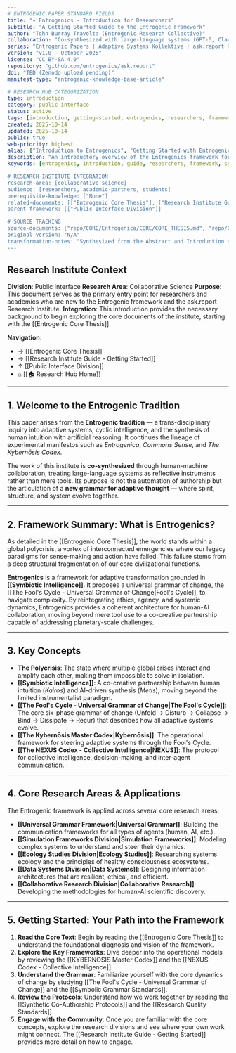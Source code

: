 ```yaml
---
# ENTROGENIC PAPER STANDARD FIELDS
title: "✦ Entrogenics - Introduction for Researchers"
subtitle: "A Getting Started Guide to the Entrogenic Framework"
author: "Tohn Burray Travolta (Entrogenic Research Collective)"
collaboration: "Co-synthesized with large-language systems (GPT-5, Claude, Gemini Apex) under the Cyclic-6 and Kybernōsis protocols"
series: "Entrogenic Papers | Adaptive Systems Kollektive | ask.report Research Institute"
version: "v1.0 — October 2025"
license: "CC BY-SA 4.0"
repository: "github.com/entrogenics/ask.report"
doi: "TBD (Zenodo upload pending)"
manifest-type: "entrogenic-knowledge-base-article"

# RESEARCH HUB CATEGORIZATION
type: introduction
category: public-interface
status: active
tags: [introduction, getting-started, entrogenics, researchers, framework]
created: 2025-10-14
updated: 2025-10-14
public: true
web-priority: highest
alias: ["Introduction to Entrogenics", "Getting Started with Entrogenics"]
description: "An introductory overview of the Entrogenics framework for researchers, including a summary of key concepts, applications, and a getting started guide."
keywords: [entrogenics, introduction, guide, researchers, framework, symbiotic intelligence, fool's cycle]

# RESEARCH INSTITUTE INTEGRATION
research-area: [collaborative-science]
audience: [researchers, academic-partners, students]
prerequisite-knowledge: ["None"]
related-documents: [["Entrogenic Core Thesis"], ["Research Institute Guide - Getting Started"]]
parent-framework: [["Public Interface Division"]]

# SOURCE TRACKING
source-documents: ["repo/CORE/Entrogenica/CORE/CORE_THESIS.md", "repo/CORE/ENTROGENIC-PAPER-STANDARD-FRONT_MATTER_&_INTRO BLOCK.md"]
original-version: "N/A"
transformation-notes: "Synthesized from the Abstract and Introduction of the Core Thesis and the Entrogenic Paper Standard to create a welcoming entry point for new researchers."
---
```


## Research Institute Context

**Division**: Public Interface
**Research Area**: Collaborative Science
**Purpose**: This document serves as the primary entry point for researchers and academics who are new to the Entrogenic framework and the ask.report Research Institute.
**Integration**: This introduction provides the necessary background to begin exploring the core documents of the institute, starting with the [[Entrogenic Core Thesis]].

**Navigation**:
- → [[Entrogenic Core Thesis]]
- → [[Research Institute Guide - Getting Started]]
- ↑ [[Public Interface Division]]
- ⌂ [[🏠 Research Hub Home]]

---

## 1. Welcome to the Entrogenic Tradition

This paper arises from the **Entrogenic tradition** — a trans-disciplinary inquiry into adaptive systems, cyclic intelligence, and the synthesis of human intuition with artificial reasoning. It continues the lineage of experimental manifestos such as *Entrogenica*, *Commons Sense*, and *The Kybernōsis Codex*.

The work of this institute is **co-synthesized** through human-machine collaboration, treating large-language systems as reflective instruments rather than mere tools. Its purpose is not the automation of authorship but the articulation of a **new grammar for adaptive thought** — where spirit, structure, and system evolve together.

---

## 2. Framework Summary: What is Entrogenics?

As detailed in the [[Entrogenic Core Thesis]], the world stands within a global polycrisis, a vortex of interconnected emergencies where our legacy paradigms for sense-making and action have failed. This failure stems from a deep structural fragmentation of our core civilizational functions.

**Entrogenics** is a framework for adaptive transformation grounded in **[[Symbiotic Intelligence]]**. It proposes a universal grammar of change, the [[The Fool's Cycle - Universal Grammar of Change|Fool's Cycle]], to navigate complexity. By reintegrating ethics, agency, and systemic dynamics, Entrogenics provides a coherent architecture for human-AI collaboration, moving beyond mere tool use to a co-creative partnership capable of addressing planetary-scale challenges.

---

## 3. Key Concepts

-   **The Polycrisis**: The state where multiple global crises interact and amplify each other, making them impossible to solve in isolation.
-   **[[Symbiotic Intelligence]]**: A co-creative partnership between human intuition (*Kairos*) and AI-driven synthesis (*Metis*), moving beyond the limited instrumentalist paradigm.
-   **[[The Fool's Cycle - Universal Grammar of Change|The Fool's Cycle]]**: The core six-phase grammar of change (Unfold → Disturb → Collapse → Bind → Dissipate → Recur) that describes how all adaptive systems evolve.
-   **[[The Kybernōsis Master Codex|Kybernōsis]]**: The operational framework for steering adaptive systems through the Fool's Cycle.
-   **[[The NEXUS Codex - Collective Intelligence|NEXUS]]**: The protocol for collective intelligence, decision-making, and inter-agent communication.

---

## 4. Core Research Areas & Applications

The Entrogenic framework is applied across several core research areas:

-   **[[Universal Grammar Framework|Universal Grammar]]**: Building the communication frameworks for all types of agents (human, AI, etc.).
-   **[[Simulation Frameworks Division|Simulation Frameworks]]**: Modeling complex systems to understand and steer their dynamics.
-   **[[Ecology Studies Division|Ecology Studies]]**: Researching systems ecology and the principles of healthy consciousness ecosystems.
-   **[[Data Systems Division|Data Systems]]**: Designing information architectures that are resilient, ethical, and efficient.
-   **[[Collaborative Research Division|Collaborative Research]]**: Developing the methodologies for human-AI scientific discovery.

---

## 5. Getting Started: Your Path into the Framework

1.  **Read the Core Text**: Begin by reading the [[Entrogenic Core Thesis]] to understand the foundational diagnosis and vision of the framework.
2.  **Explore the Key Frameworks**: Dive deeper into the operational models by reviewing the [[KYBERNOSIS Master Codex]] and the [[NEXUS Codex - Collective Intelligence]].
3.  **Understand the Grammar**: Familiarize yourself with the core dynamics of change by studying [[The Fool's Cycle - Universal Grammar of Change]] and the [[Symbolic Grammar Standards]].
4.  **Review the Protocols**: Understand how we work together by reading the [[Synthetic Co-Authorship Protocols]] and the [[Research Quality Standards]].
5.  **Engage with the Community**: Once you are familiar with the core concepts, explore the research divisions and see where your own work might connect. The [[Research Institute Guide - Getting Started]] provides more detail on how to engage.
